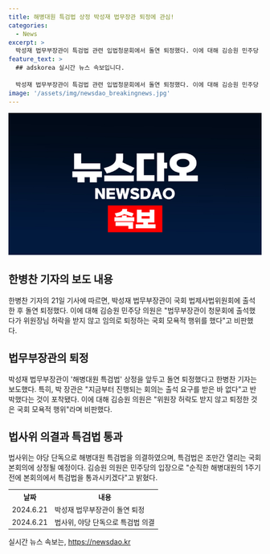 ```yaml
---
title: 해병대원 특검법 상정 박성재 법무장관 퇴정에 관심!
categories:
  - News
excerpt: >
  박성재 법무부장관이 특검법 관련 입법청문회에서 돌연 퇴정했다. 이에 대해 김승원 민주당 의원은 "위원장 허락도 받지 않고 퇴정…국회 모욕적 행위"라며 비판했다. 정청래 법사위원장은 "박 장관은 위원장 허락도 받지 않고 줄행랑을 쳤다. 유감스럽게 생각한다"고 말했다. 또한 야당은 단독으로 해병대원 특검법을 의결했고, 이것은 국회 본회의에 상정될 예정이다.
feature_text: >
  ## adskorea 실시간 뉴스 속보입니다.

  박성재 법무부장관이 특검법 관련 입법청문회에서 돌연 퇴정했다. 이에 대해 김승원 민주당 의원은 "위원장 허락도 받지 않고 퇴정…국회 모욕적 행위"라며 비판했다. 정청래 법사위원장은 "박 장관은 위원장 허락도 받지 않고 줄행랑을 쳤다. 유감스럽게 생각한다"고 말했다. 또한 야당은 단독으로 해병대원 특검법을 의결했고, 이것은 국회 본회의에 상정될 예정이다.
image: '/assets/img/newsdao_breakingnews.jpg'
---
```


<p><img src="/assets/img/newsdao_breakingnews.jpg" alt="adskorea 속보" /></p>

<h2 data-ke-size="size26">한병찬 기자의 보도 내용</h2>

<p data-ke-size="size16">한병찬 기자의 21일 기사에 따르면, 박성재 법무부장관이 국회 법제사법위원회에 출석한 후 돌연 퇴정했다. 이에 대해 김승원 민주당 의원은 "법무부장관이 청문회에 출석했다가 위원장님 허락을 받지 않고 임의로 퇴정하는 국회 모욕적 행위를 했다"고 비판했다.</p>

<h2 data-ke-size="size26">법무부장관의 퇴정</h2>

<p data-ke-size="size16">박성재 법무부장관이 '해병대원 특검법' 상정을 앞두고 돌연 퇴정했다고 한병찬 기자는 보도했다. 특히, 박 장관은 "지금부터 진행되는 회의는 출석 요구를 받은 바 없다"고 반박했다는 것이 포착됐다. 이에 대해 김승원 의원은 "위원장 허락도 받지 않고 퇴정한 것은 국회 모욕적 행위"라며 비판했다.</p>

<h2 data-ke-size="size26">법사위 의결과 특검법 통과</h2>

<p data-ke-size="size16">법사위는 야당 단독으로 해병대원 특검법을 의결하였으며, 특검법은 조만간 열리는 국회 본회의에 상정될 예정이다. 김승원 의원은 민주당의 입장으로 "순직한 해병대원의 1주기 전에 본회의에서 특검법을 통과시키겠다"고 밝혔다.</p>

<table>
    <tr>
        <th>날짜</th>
        <th>내용</th>
    </tr>
    <tr>
        <td>2024.6.21</td>
        <td>박성재 법무부장관이 돌연 퇴정</td>
    </tr>
    <tr>
        <td>2024.6.21</td>
        <td>법사위, 야당 단독으로 특검법 의결</td>
    </tr>
</table>
실시간 뉴스 속보는, <a href="https://newsdao.kr" rel="dofollow">https://newsdao.kr</a>


